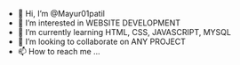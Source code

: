 - 👋 Hi, I’m @Mayur01patil
- 👀 I’m interested in WEBSITE DEVELOPMENT
- 🌱 I’m currently learning HTML, CSS, JAVASCRIPT, MYSQL
- 💞️ I’m looking to collaborate on ANY PROJECT
- 📫 How to reach me ...

<!---
Mayur01patil/Mayur01patil is a ✨ special ✨ repository because its `README.md` (this file) appears on your GitHub profile.
You can click the Preview link to take a look at your changes.
--->
